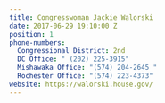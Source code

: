 ```yaml
---
title: Congresswoman Jackie Walorski
date: 2017-06-29 19:10:00 Z
position: 1
phone-numbers:
  Congressional District: 2nd
  DC Office: " (202) 225-3915"
  Mishawaka Office: "(574) 204-2645 "
  Rochester Office: "(574) 223-4373"
website: https://walorski.house.gov/
---
```


